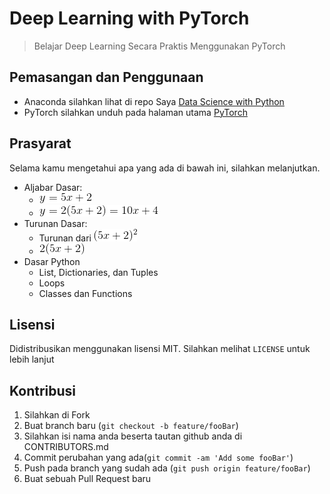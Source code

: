 # Deep Learning with PyTorch 
> Belajar Deep Learning Secara Praktis Menggunakan PyTorch

## Pemasangan dan Penggunaan
- Anaconda silahkan lihat di repo Saya [Data Science with Python](https://github.com/rubiagatra/data-science-with-python)
- PyTorch silahkan unduh pada halaman utama [PyTorch](http://pytorch.org)

## Prasyarat

Selama kamu mengetahui apa yang ada di bawah ini, silahkan melanjutkan.

- Aljabar Dasar:
    - ![persamaan](images/1.gif) 
    - ![persamaan](images/2.gif)
- Turunan Dasar:
    - Turunan dari ![persamaan](images/3.gif) 
    - ![persamaan](images/4.gif)
- Dasar Python
    - List, Dictionaries, dan Tuples
    - Loops
    - Classes dan Functions

## Lisensi

Didistribusikan menggunakan lisensi MIT. Silahkan melihat `` LICENSE `` untuk lebih lanjut

## Kontribusi
1. Silahkan di Fork  
2. Buat branch baru (`git checkout -b feature/fooBar`)
3. Silahkan isi nama anda beserta tautan github anda di CONTRIBUTORS.md
4. Commit perubahan yang ada(`git commit -am 'Add some fooBar'`)
5. Push pada branch yang sudah ada (`git push origin feature/fooBar`)
6. Buat sebuah Pull Request baru
